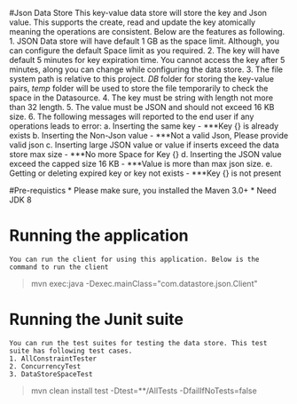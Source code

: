 #Json Data Store
	This key-value data store will store the key and Json value. 
	This supports the create, read and update the key atomically meaning the operations are consistent.
	Below are the features as following.
	1. JSON Data store will have default 1 GB as the space limit. Although, you can configure the default Space limit as you required.
	2. The key will have default 5 minutes for key expiration time. 
	   You cannot access the key after 5 minutes, along you can change while configuring the data store.
	3. The file system path is relative to this project. *DB* folder for storing the key-value pairs, *temp* folder 
		will be used to store the file temporarily to check the space in the Datasource. 
	4. The key must be string with length not more than 32 length.
	5. The value must be JSON and should not exceed 16 KB size.
	6. The following messages will reported to the end user if any operations leads to error:
		a. Inserting the same key - ***Key {} is already exists
		b. Inserting the Non-Json value - ***Not a valid Json, Please provide valid json
		c. Inserting large JSON value or value if inserts exceed the data store max size - 	***No more Space for Key {}
		d. Inserting the JSON value exceed the capped size 16 KB - ***Value is more than max json size.
		e. Getting or deleting expired key or key not exists - ***Key {} is not present

#Pre-requistics
	* Please make sure, you installed the Maven 3.0+
	* Need JDK 8

# Running the application
	You can run the client for using this application. Below is the command to run the client
>	mvn exec:java -Dexec.mainClass="com.datastore.json.Client"

# Running the Junit suite
	You can run the test suites for testing the data store. This test suite has following test cases.
	1. AllConstraintTester
	2. ConcurrencyTest
	3. DataStoreSpaceTest
	
>   mvn clean install test -Dtest=\*\*\/AllTests -DfailIfNoTests=false